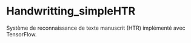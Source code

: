# Handwritting_simpleHTR
 Système de reconnaissance de texte manuscrit (HTR) implémenté avec TensorFlow.
